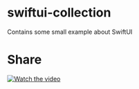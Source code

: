# swiftui-collection

Contains some small example about SwiftUI

# Share
[![Watch the video](https://i.imgur.com/vKb2F1B.png)](https://dropovercl.s3.amazonaws.com/5a023a9d-d2c0-49ff-9ec3-44136bbf0d1d/bcf12aa7-e66b-4ae0-8d64-9b9e94455c56/intro_share.mov)
